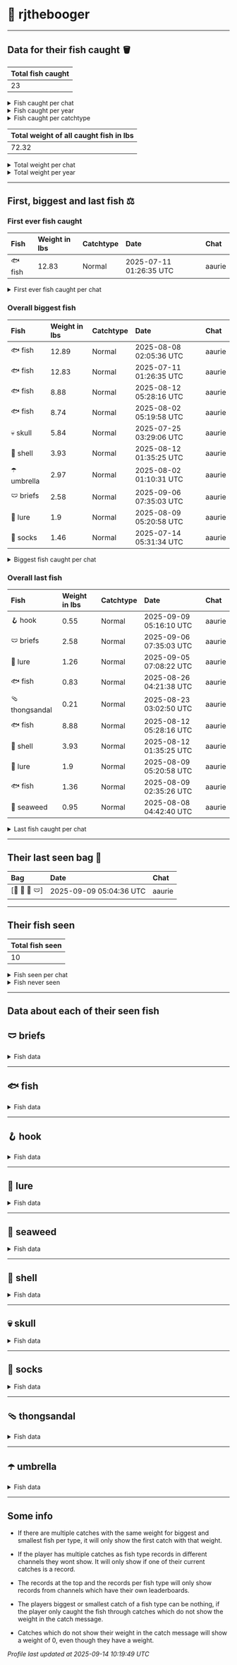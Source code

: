 # 🎣 rjthebooger



---------------

## Data for their fish caught 🪣
| Total fish caught |
|:------------------|
| 23                |

<details>
<summary>Fish caught per chat</summary>

| - | Chat   | Fish caught |
|:--|:-------|:------------|
| 1 | aaurie | 23          |

</details>

<details>
<summary>Fish caught per year</summary>

| - | Year | Count | Chat        |
|:--|:-----|:------|:------------|
| 1 | 2025 | 23    | aaurie: 23  |

</details>

<details>
<summary>Fish caught per catchtype</summary>

| - | Catchtype | Count | Chat        |
|:--|:----------|:------|:------------|
| 1 | Normal    | 23    | aaurie: 23  |

</details>

| Total weight of all caught fish in lbs |
|:---------------------------------------|
| 72.32                                  |

<details>
<summary>Total weight per chat</summary>

| - | Chat   | Total weight in lbs |
|:--|:-------|:--------------------|
| 1 | aaurie | 72.32               |

</details>

<details>
<summary>Total weight per year</summary>

| - | Year | Total weight in lbs | Chat           |
|:--|:-----|:--------------------|:---------------|
| 1 | 2025 | 72.32               | aaurie: 72.32  |

</details>

---------------

## First, biggest and last fish ⚖️
### First ever fish caught
| Fish    | Weight in lbs | Catchtype | Date                    | Chat   |
|:--------|:--------------|:----------|:------------------------|:-------|
| 🐟 fish | 12.83         | Normal    | 2025-07-11 01:26:35 UTC | aaurie |

<details>
<summary>First ever fish caught per chat</summary>

| Chat   | Fish    | Weight in lbs | Catchtype | Date                    |
|:-------|:--------|:--------------|:----------|:------------------------|
| aaurie | 🐟 fish | 12.83         | Normal    | 2025-07-11 01:26:35 UTC |

</details>

### Overall biggest fish
| Fish       | Weight in lbs | Catchtype | Date                    | Chat   |
|:-----------|:--------------|:----------|:------------------------|:-------|
| 🐟 fish    | 12.89         | Normal    | 2025-08-08 02:05:36 UTC | aaurie |
| 🐟 fish    | 12.83         | Normal    | 2025-07-11 01:26:35 UTC | aaurie |
| 🐟 fish    | 8.88          | Normal    | 2025-08-12 05:28:16 UTC | aaurie |
| 🐟 fish    | 8.74          | Normal    | 2025-08-02 05:19:58 UTC | aaurie |
| 💀 skull   | 5.84          | Normal    | 2025-07-25 03:29:06 UTC | aaurie |
| 🐚 shell   | 3.93          | Normal    | 2025-08-12 01:35:25 UTC | aaurie |
| ☂️ umbrella | 2.97          | Normal    | 2025-08-02 01:10:31 UTC | aaurie |
| 🩲 briefs  | 2.58          | Normal    | 2025-09-06 07:35:03 UTC | aaurie |
| 🎏 lure    | 1.9           | Normal    | 2025-08-09 05:20:58 UTC | aaurie |
| 🧦 socks   | 1.46          | Normal    | 2025-07-14 05:31:34 UTC | aaurie |

<details>
<summary>Biggest fish caught per chat</summary>

| Chat   | Fish    | Weight in lbs | Catchtype | Date                    |
|:-------|:--------|:--------------|:----------|:------------------------|
| aaurie | 🐟 fish | 12.89         | Normal    | 2025-08-08 02:05:36 UTC |

</details>

### Overall last fish
| Fish           | Weight in lbs | Catchtype | Date                    | Chat   |
|:---------------|:--------------|:----------|:------------------------|:-------|
| 🪝 hook        | 0.55          | Normal    | 2025-09-09 05:16:10 UTC | aaurie |
| 🩲 briefs      | 2.58          | Normal    | 2025-09-06 07:35:03 UTC | aaurie |
| 🎏 lure        | 1.26          | Normal    | 2025-09-05 07:08:22 UTC | aaurie |
| 🐟 fish        | 0.83          | Normal    | 2025-08-26 04:21:38 UTC | aaurie |
| 🩴 thongsandal | 0.21          | Normal    | 2025-08-23 03:02:50 UTC | aaurie |
| 🐟 fish        | 8.88          | Normal    | 2025-08-12 05:28:16 UTC | aaurie |
| 🐚 shell       | 3.93          | Normal    | 2025-08-12 01:35:25 UTC | aaurie |
| 🎏 lure        | 1.9           | Normal    | 2025-08-09 05:20:58 UTC | aaurie |
| 🐟 fish        | 1.36          | Normal    | 2025-08-09 02:35:26 UTC | aaurie |
| 🌿 seaweed     | 0.95          | Normal    | 2025-08-08 04:42:40 UTC | aaurie |

<details>
<summary>Last fish caught per chat</summary>

| Chat   | Fish    | Weight in lbs | Catchtype | Date                    |
|:-------|:--------|:--------------|:----------|:------------------------|
| aaurie | 🪝 hook | 0.55          | Normal    | 2025-09-09 05:16:10 UTC |

</details>

---------------

## Their last seen bag 🎒
| Bag           | Date                    | Chat   |
|:--------------|:------------------------|:-------|
| [🧦 🧦 🧦 🩲] | 2025-09-09 05:04:36 UTC | aaurie |

---------------

## Their fish seen
| Total fish seen |
|:----------------|
| 10              |

<details>
<summary>Fish seen per chat</summary>

| - | Chat   | Fish seen |
|:--|:-------|:----------|
| 1 | aaurie | 10        |

</details>

<details>
<summary>Fish never seen</summary>

*  8ball 🎱

*  acorn 🌰

*  ant 🐜

*  athleticshoe 👟

*  balletshoes 🩰

*  bat 🦇

*  beaver 🦫

*  bee 🐝

*  beetle 🪲

*  beveragebox 🧃

*  bilberries 🫐

*  bird 🐦

*  blackbird 🐦‍⬛

*  blackcat 🐈‍⬛

*  blowfish 🐡

*  bobber 🪀

*  bone 🦴

*  boot 👢

*  brownmushroom 🍄‍🟫

*  bubbleteacup 🧋

*  butterfly 🦋

*  cactus 🌵

*  candy 🍬

*  cannedfood 🥫

*  carpentrysaw 🪚

*  caterpillar 🐛

*  coat 🧥

*  cockroach 🪳

*  compass 🧭

*  coral 🪸

*  crab 🦀

*  cricket 🦗

*  crocodile 🐊

*  crowberries 🍇

*  crown 👑

*  cucumber 🥒

*  dagger 🗡️

*  darksunglasses 🕶️

*  dolphin 🐬

*  dragon 🐉

*  duck 🦆

*  emptynest 🪹

*  feather 🪶

*  fly 🪰

*  frog 🐸

*  gloves 🧤

*  goose 🪿

*  grass 🌾

*  icecube 🧊

*  iceskate ⛸️

*  iphone 📱

*  jar 🫙

*  jellyfish 🪼

*  kite 🪁

*  ladybug 🐞

*  leaf 🍃

*  lizard 🦎

*  lobster 🦞

*  log 🪵

*  lupine 🪻

*  malegenie 🧞‍♂

*  mapleleaf 🍁

*  mermaid 🧜‍♀️

*  moose 🫎

*  mosquito 🦟

*  mushroom 🍄

*  nestwitheggs 🪺

*  octopus 🐙

*  oildrum 🛢️

*  otter 🦦

*  owl 🦉

*  oyster 🦪

*  penguin 🐧

*  plankton 🦠

*  polarbear 🐻‍❄

*  rat 🐀

*  rock 🪨

*  rose 🌹

*  sandal 👡

*  sanddollar 🍥

*  sandwich 🥪

*  sauropod 🦕

*  scarf 🧣

*  scorpion 🦂

*  seal 🦭

*  shamrock ☘️

*  shark 🦈

*  shoppingcart 🛒

*  shrimp 🦐

*  slotmachine 🎰

*  snail 🐌

*  snake 🐍

*  spider 🕷️

*  spiderweb 🕸️

*  sponge 🧽

*  squid 🦑

*  squirrel 🐿️

*  sunflower 🌻

*  sunscreenbottle 🧴

*  swan 🦢

*  teddybear 🧸

*  tropicalfish 🐠

*  tulip 🌷

*  turtle 🐢

*  whale 🐳

*  whale2 🐋

*  wiltedflower 🥀

*  wireline 🧵

*  womanshat 👒

*  worm 🪱

*  zombie 🧟

In total 111 fish never seen
</details>

---------------

## Data about each of their seen fish

## 🩲 briefs

<details>
<summary>Fish data</summary>

| Caught in total |
|:----------------|
| 1               |

### Fish caught per chat
| 🩲 | Chat   | Fish caught |
|:---|:-------|:------------|
| 1  | aaurie | 1           |

### Fish caught per year
| 🩲 | Year | Count | Chat       |
|:---|:-----|:------|:-----------|
| 1  | 2025 | 1     | aaurie: 1  |

### Fish caught per catchtype
| 🩲 | Catchtype | Count | Chat       |
|:---|:----------|:------|:-----------|
| 1  | Normal    | 1     | aaurie: 1  |

| 🩲             | Weight in lbs | Catchtype | Date                    | Chat   |
|:---------------|:--------------|:----------|:------------------------|:-------|
| First catch    | 2.58          | Normal    | 2025-09-06 07:35:03 UTC | aaurie |
| Last catch     | 2.58          | Normal    | 2025-09-06 07:35:03 UTC | aaurie |
| Biggest catch  | 2.58          | Normal    | 2025-09-06 07:35:03 UTC | aaurie |
| Smallest catch | 2.58          | Normal    | 2025-09-06 07:35:03 UTC | aaurie |

</details>

---------------

## 🐟 fish

<details>
<summary>Fish data</summary>

| Caught in total |
|:----------------|
| 6               |

### Fish caught per chat
| 🐟 | Chat   | Fish caught |
|:---|:-------|:------------|
| 1  | aaurie | 6           |

### Fish caught per year
| 🐟 | Year | Count | Chat       |
|:---|:-----|:------|:-----------|
| 1  | 2025 | 6     | aaurie: 6  |

### Fish caught per catchtype
| 🐟 | Catchtype | Count | Chat       |
|:---|:----------|:------|:-----------|
| 1  | Normal    | 6     | aaurie: 6  |

| 🐟             | Weight in lbs | Catchtype | Date                    | Chat   |
|:---------------|:--------------|:----------|:------------------------|:-------|
| First catch    | 12.83         | Normal    | 2025-07-11 01:26:35 UTC | aaurie |
| Last catch     | 0.83          | Normal    | 2025-08-26 04:21:38 UTC | aaurie |
| Biggest catch  | 12.89         | Normal    | 2025-08-08 02:05:36 UTC | aaurie |
| Smallest catch | 0.83          | Normal    | 2025-08-26 04:21:38 UTC | aaurie |

</details>

---------------

## 🪝 hook

<details>
<summary>Fish data</summary>

| Caught in total |
|:----------------|
| 4               |

### Fish caught per chat
| 🪝 | Chat   | Fish caught |
|:---|:-------|:------------|
| 1  | aaurie | 4           |

### Fish caught per year
| 🪝 | Year | Count | Chat       |
|:---|:-----|:------|:-----------|
| 1  | 2025 | 4     | aaurie: 4  |

### Fish caught per catchtype
| 🪝 | Catchtype | Count | Chat       |
|:---|:----------|:------|:-----------|
| 1  | Normal    | 4     | aaurie: 4  |

| 🪝             | Weight in lbs | Catchtype | Date                    | Chat   |
|:---------------|:--------------|:----------|:------------------------|:-------|
| First catch    | 1.32          | Normal    | 2025-07-25 05:06:41 UTC | aaurie |
| Last catch     | 0.55          | Normal    | 2025-09-09 05:16:10 UTC | aaurie |
| Biggest catch  | 1.32          | Normal    | 2025-07-25 05:06:41 UTC | aaurie |
| Smallest catch | 0.09          | Normal    | 2025-08-05 02:56:30 UTC | aaurie |

</details>

---------------

## 🎏 lure

<details>
<summary>Fish data</summary>

| Caught in total |
|:----------------|
| 2               |

### Fish caught per chat
| 🎏 | Chat   | Fish caught |
|:---|:-------|:------------|
| 1  | aaurie | 2           |

### Fish caught per year
| 🎏 | Year | Count | Chat       |
|:---|:-----|:------|:-----------|
| 1  | 2025 | 2     | aaurie: 2  |

### Fish caught per catchtype
| 🎏 | Catchtype | Count | Chat       |
|:---|:----------|:------|:-----------|
| 1  | Normal    | 2     | aaurie: 2  |

| 🎏             | Weight in lbs | Catchtype | Date                    | Chat   |
|:---------------|:--------------|:----------|:------------------------|:-------|
| First catch    | 1.9           | Normal    | 2025-08-09 05:20:58 UTC | aaurie |
| Last catch     | 1.26          | Normal    | 2025-09-05 07:08:22 UTC | aaurie |
| Biggest catch  | 1.9           | Normal    | 2025-08-09 05:20:58 UTC | aaurie |
| Smallest catch | 1.26          | Normal    | 2025-09-05 07:08:22 UTC | aaurie |

</details>

---------------

## 🌿 seaweed

<details>
<summary>Fish data</summary>

| Caught in total |
|:----------------|
| 3               |

### Fish caught per chat
| 🌿 | Chat   | Fish caught |
|:---|:-------|:------------|
| 1  | aaurie | 3           |

### Fish caught per year
| 🌿 | Year | Count | Chat       |
|:---|:-----|:------|:-----------|
| 1  | 2025 | 3     | aaurie: 3  |

### Fish caught per catchtype
| 🌿 | Catchtype | Count | Chat       |
|:---|:----------|:------|:-----------|
| 1  | Normal    | 3     | aaurie: 3  |

| 🌿             | Weight in lbs | Catchtype | Date                    | Chat   |
|:---------------|:--------------|:----------|:------------------------|:-------|
| First catch    | 0.44          | Normal    | 2025-07-21 02:36:20 UTC | aaurie |
| Last catch     | 0.95          | Normal    | 2025-08-08 04:42:40 UTC | aaurie |
| Biggest catch  | 0.95          | Normal    | 2025-08-08 04:42:40 UTC | aaurie |
| Smallest catch | 0.44          | Normal    | 2025-07-21 02:36:20 UTC | aaurie |

</details>

---------------

## 🐚 shell

<details>
<summary>Fish data</summary>

| Caught in total |
|:----------------|
| 2               |

### Fish caught per chat
| 🐚 | Chat   | Fish caught |
|:---|:-------|:------------|
| 1  | aaurie | 2           |

### Fish caught per year
| 🐚 | Year | Count | Chat       |
|:---|:-----|:------|:-----------|
| 1  | 2025 | 2     | aaurie: 2  |

### Fish caught per catchtype
| 🐚 | Catchtype | Count | Chat       |
|:---|:----------|:------|:-----------|
| 1  | Normal    | 2     | aaurie: 2  |

| 🐚             | Weight in lbs | Catchtype | Date                    | Chat   |
|:---------------|:--------------|:----------|:------------------------|:-------|
| First catch    | 1.17          | Normal    | 2025-07-29 04:10:19 UTC | aaurie |
| Last catch     | 3.93          | Normal    | 2025-08-12 01:35:25 UTC | aaurie |
| Biggest catch  | 3.93          | Normal    | 2025-08-12 01:35:25 UTC | aaurie |
| Smallest catch | 1.17          | Normal    | 2025-07-29 04:10:19 UTC | aaurie |

</details>

---------------

## 💀 skull

<details>
<summary>Fish data</summary>

| Caught in total |
|:----------------|
| 1               |

### Fish caught per chat
| 💀 | Chat   | Fish caught |
|:---|:-------|:------------|
| 1  | aaurie | 1           |

### Fish caught per year
| 💀 | Year | Count | Chat       |
|:---|:-----|:------|:-----------|
| 1  | 2025 | 1     | aaurie: 1  |

### Fish caught per catchtype
| 💀 | Catchtype | Count | Chat       |
|:---|:----------|:------|:-----------|
| 1  | Normal    | 1     | aaurie: 1  |

| 💀             | Weight in lbs | Catchtype | Date                    | Chat   |
|:---------------|:--------------|:----------|:------------------------|:-------|
| First catch    | 5.84          | Normal    | 2025-07-25 03:29:06 UTC | aaurie |
| Last catch     | 5.84          | Normal    | 2025-07-25 03:29:06 UTC | aaurie |
| Biggest catch  | 5.84          | Normal    | 2025-07-25 03:29:06 UTC | aaurie |
| Smallest catch | 5.84          | Normal    | 2025-07-25 03:29:06 UTC | aaurie |

</details>

---------------

## 🧦 socks

<details>
<summary>Fish data</summary>

| Caught in total |
|:----------------|
| 1               |

### Fish caught per chat
| 🧦 | Chat   | Fish caught |
|:---|:-------|:------------|
| 1  | aaurie | 1           |

### Fish caught per year
| 🧦 | Year | Count | Chat       |
|:---|:-----|:------|:-----------|
| 1  | 2025 | 1     | aaurie: 1  |

### Fish caught per catchtype
| 🧦 | Catchtype | Count | Chat       |
|:---|:----------|:------|:-----------|
| 1  | Normal    | 1     | aaurie: 1  |

| 🧦             | Weight in lbs | Catchtype | Date                    | Chat   |
|:---------------|:--------------|:----------|:------------------------|:-------|
| First catch    | 1.46          | Normal    | 2025-07-14 05:31:34 UTC | aaurie |
| Last catch     | 1.46          | Normal    | 2025-07-14 05:31:34 UTC | aaurie |
| Biggest catch  | 1.46          | Normal    | 2025-07-14 05:31:34 UTC | aaurie |
| Smallest catch | 1.46          | Normal    | 2025-07-14 05:31:34 UTC | aaurie |

</details>

---------------

## 🩴 thongsandal

<details>
<summary>Fish data</summary>

| Caught in total |
|:----------------|
| 2               |

### Fish caught per chat
| 🩴 | Chat   | Fish caught |
|:---|:-------|:------------|
| 1  | aaurie | 2           |

### Fish caught per year
| 🩴 | Year | Count | Chat       |
|:---|:-----|:------|:-----------|
| 1  | 2025 | 2     | aaurie: 2  |

### Fish caught per catchtype
| 🩴 | Catchtype | Count | Chat       |
|:---|:----------|:------|:-----------|
| 1  | Normal    | 2     | aaurie: 2  |

| 🩴             | Weight in lbs | Catchtype | Date                    | Chat   |
|:---------------|:--------------|:----------|:------------------------|:-------|
| First catch    | 0.35          | Normal    | 2025-08-02 03:51:34 UTC | aaurie |
| Last catch     | 0.21          | Normal    | 2025-08-23 03:02:50 UTC | aaurie |
| Biggest catch  | 0.35          | Normal    | 2025-08-02 03:51:34 UTC | aaurie |
| Smallest catch | 0.21          | Normal    | 2025-08-23 03:02:50 UTC | aaurie |

</details>

---------------

## ☂️ umbrella

<details>
<summary>Fish data</summary>

| Caught in total |
|:----------------|
| 1               |

### Fish caught per chat
| ☂️ | Chat   | Fish caught |
|:--|:-------|:------------|
| 1 | aaurie | 1           |

### Fish caught per year
| ☂️ | Year | Count | Chat       |
|:--|:-----|:------|:-----------|
| 1 | 2025 | 1     | aaurie: 1  |

### Fish caught per catchtype
| ☂️ | Catchtype | Count | Chat       |
|:--|:----------|:------|:-----------|
| 1 | Normal    | 1     | aaurie: 1  |

| ☂️              | Weight in lbs | Catchtype | Date                    | Chat   |
|:---------------|:--------------|:----------|:------------------------|:-------|
| First catch    | 2.97          | Normal    | 2025-08-02 01:10:31 UTC | aaurie |
| Last catch     | 2.97          | Normal    | 2025-08-02 01:10:31 UTC | aaurie |
| Biggest catch  | 2.97          | Normal    | 2025-08-02 01:10:31 UTC | aaurie |
| Smallest catch | 2.97          | Normal    | 2025-08-02 01:10:31 UTC | aaurie |

</details>

---------------
## Some info

*  If there are multiple catches with the same weight for biggest and smallest fish per type, it will only show the first catch with that weight.

*  If the player has multiple catches as fish type records in different channels they wont show. It will only show if one of their current catches is a record.

*  The records at the top and the records per fish type will only show records from channels which have their own leaderboards.

*  The players biggest or smallest catch of a fish type can be nothing, if the player only caught the fish through catches which do not show the weight in the catch message.

*  Catches which do not show their weight in the catch message will show a weight of 0, even though they have a weight.

_Profile last updated at 2025-09-14 10:19:49 UTC_
